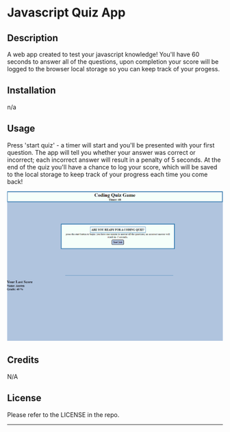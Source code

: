 # Javascript Quiz App

## Description
A web app created to test your javascript knowledge! You'll have 60 seconds to answer all of the questions, upon completion your score will be logged to the browser local storage so you can keep track of your progess.

## Installation
n/a

## Usage
Press 'start quiz' - a timer will start and you'll be presented with your first question. The app will tell you whether your answer was correct or incorrect; each incorrect answer will result in a penalty of 5 seconds. At the end of the quiz you'll have a chance to log your score, which will be saved to the local storage to keep track of your progress each time you come back!

![click 'start quiz' to begin](assets/images/screenshot.png)

## Credits
N/A

## License

Please refer to the LICENSE in the repo.

---